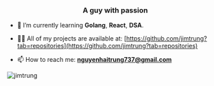 <h3 align="center">A guy with passion</h3>

- 🌱 I’m currently learning **Golang**, **React**, **DSA**.

- 👨‍💻 All of my projects are available at: [https://github.com/jimtrung?tab=repositories](https://github.com/jimtrung?tab=repositories)

- 📫 How to reach me: **nguyenhaitrung737@gmail.com**


<p><img align="center" src="https://github-readme-streak-stats.herokuapp.com/?user=jimtrung&theme=dark" alt="jimtrung" /></p>
